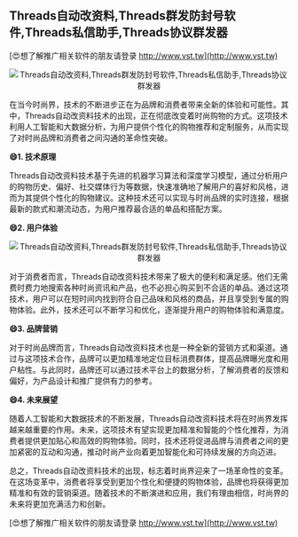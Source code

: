 ## **Threads自动改资料,Threads群发防封号软件,Threads私信助手,Threads协议群发器**

[😍想了解推广相关软件的朋友请登录 http://www.vst.tw](http://www.vst.tw)

 <center><img src="https://vst.tw/MP4/tuiguang/png/3.png" alt="Threads自动改资料,Threads群发防封号软件,Threads私信助手,Threads协议群发器"></center>

在当今时尚界，技术的不断进步正在为品牌和消费者带来全新的体验和可能性。其中，Threads自动改资料技术的出现，正在彻底改变着时尚购物的方式。这项技术利用人工智能和大数据分析，为用户提供个性化的购物推荐和定制服务，从而实现了对时尚品牌和消费者之间沟通的革命性突破。

**😄1. 技术原理**

Threads自动改资料技术基于先进的机器学习算法和深度学习模型，通过分析用户的购物历史、偏好、社交媒体行为等数据，快速准确地了解用户的喜好和风格，进而为其提供个性化的购物建议。这种技术还可以实现与时尚品牌的实时连接，根据最新的款式和潮流动态，为用户推荐最合适的单品和搭配方案。

**😄2. 用户体验**

 <center><img src="https://vst.tw/MP4/tuiguang/png/5.png" alt="Threads自动改资料,Threads群发防封号软件,Threads私信助手,Threads协议群发器"></center>

对于消费者而言，Threads自动改资料技术带来了极大的便利和满足感。他们无需费时费力地搜索各种时尚资讯和产品，也不必担心购买到不合适的单品。通过这项技术，用户可以在短时间内找到符合自己品味和风格的商品，并且享受到专属的购物体验。此外，技术还可以不断学习和优化，逐渐提升用户的购物体验和满意度。

**😄3. 品牌营销**

对于时尚品牌而言，Threads自动改资料技术也是一种全新的营销方式和渠道。通过与这项技术合作，品牌可以更加精准地定位目标消费群体，提高品牌曝光度和用户粘性。与此同时，品牌还可以通过技术平台上的数据分析，了解消费者的反馈和偏好，为产品设计和推广提供有力的参考。

**😄4. 未来展望**

随着人工智能和大数据技术的不断发展，Threads自动改资料技术将在时尚界发挥越来越重要的作用。未来，这项技术有望实现更加精准和智能的个性化推荐，为消费者提供更加贴心和高效的购物体验。同时，技术还将促进品牌与消费者之间的更加紧密的互动和沟通，推动时尚产业向着更加智能化和可持续发展的方向迈进。

总之，Threads自动改资料技术的出现，标志着时尚界迎来了一场革命性的变革。在这场变革中，消费者将享受到更加个性化和便捷的购物体验，品牌也将获得更加精准和有效的营销渠道。随着技术的不断演进和应用，我们有理由相信，时尚界的未来将更加充满活力和创新。

[😍想了解推广相关软件的朋友请登录 http://www.vst.tw](http://www.vst.tw)



